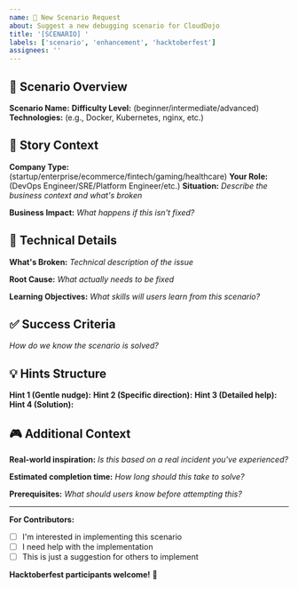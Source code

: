 ```yaml
---
name: 🎯 New Scenario Request
about: Suggest a new debugging scenario for CloudDojo
title: '[SCENARIO] '
labels: ['scenario', 'enhancement', 'hacktoberfest']
assignees: ''
---
```


## 🎯 Scenario Overview

**Scenario Name:** 
**Difficulty Level:** (beginner/intermediate/advanced)
**Technologies:** (e.g., Docker, Kubernetes, nginx, etc.)

## 📖 Story Context

**Company Type:** (startup/enterprise/ecommerce/fintech/gaming/healthcare)
**Your Role:** (DevOps Engineer/SRE/Platform Engineer/etc.)
**Situation:** 
*Describe the business context and what's broken*

**Business Impact:** 
*What happens if this isn't fixed?*

## 🔧 Technical Details

**What's Broken:**
*Technical description of the issue*

**Root Cause:**
*What actually needs to be fixed*

**Learning Objectives:**
*What skills will users learn from this scenario?*

## ✅ Success Criteria

*How do we know the scenario is solved?*

## 💡 Hints Structure

**Hint 1 (Gentle nudge):**
**Hint 2 (Specific direction):**
**Hint 3 (Detailed help):**
**Hint 4 (Solution):**

## 🎮 Additional Context

**Real-world inspiration:** 
*Is this based on a real incident you've experienced?*

**Estimated completion time:** 
*How long should this take to solve?*

**Prerequisites:** 
*What should users know before attempting this?*

---

**For Contributors:**
- [ ] I'm interested in implementing this scenario
- [ ] I need help with the implementation
- [ ] This is just a suggestion for others to implement

**Hacktoberfest participants welcome!** 🎃